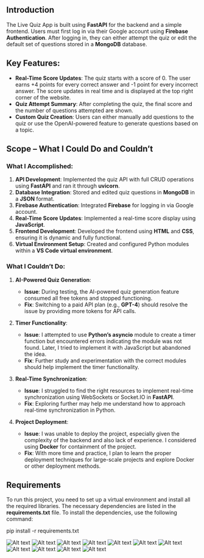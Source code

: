 ## Introduction
The Live Quiz App is built using **FastAPI** for the backend and a simple frontend. Users must first log in via their Google account using **Firebase Authentication**. After logging in, they can either attempt the quiz or edit the default set of questions stored in a **MongoDB** database.

## Key Features:
- **Real-Time Score Updates**: The quiz starts with a score of 0. The user earns +4 points for every correct answer and -1 point for every incorrect answer. The score updates in real time and is displayed at the top right corner of the website.
- **Quiz Attempt Summary**: After completing the quiz, the final score and the number of questions attempted are shown.
- **Custom Quiz Creation**: Users can either manually add questions to the quiz or use the OpenAI-powered feature to generate questions based on a topic.

## Scope – What I Could Do and Couldn’t

### What I Accomplished:
1. **API Development**: Implemented the quiz API with full CRUD operations using **FastAPI** and ran it through **uvicorn**.
2. **Database Integration**: Stored and edited quiz questions in **MongoDB** in a **JSON** format.
3. **Firebase Authentication**: Integrated **Firebase** for logging in via Google account.
4. **Real-Time Score Updates**: Implemented a real-time score display using **JavaScript**.
5. **Frontend Development**: Developed the frontend using **HTML** and **CSS**, ensuring it is dynamic and fully functional.
6. **Virtual Environment Setup**: Created and configured Python modules within a **VS Code virtual environment**.

### What I Couldn’t Do:
1. **AI-Powered Quiz Generation**:
    - **Issue**: During testing, the AI-powered quiz generation feature consumed all free tokens and stopped functioning.
    - **Fix**: Switching to a paid API plan (e.g., **GPT-4**) should resolve the issue by providing more tokens for API calls.
   
2. **Timer Functionality**:
    - **Issue**: I attempted to use **Python’s asyncio** module to create a timer function but encountered errors indicating the module was not found. Later, I tried to implement it with JavaScript but abandoned the idea.
    - **Fix**: Further study and experimentation with the correct modules should help implement the timer functionality.
   
3. **Real-Time Synchronization**:
    - **Issue**: I struggled to find the right resources to implement real-time synchronization using WebSockets or Socket.IO in **FastAPI**.
    - **Fix**: Exploring further may help me understand how to approach real-time synchronization in Python.
   
4. **Project Deployment**:
    - **Issue**: I was unable to deploy the project, especially given the complexity of the backend and also lack of experience. I considered using **Docker** for containment of the project.
    - **Fix**: With more time and practice, I plan to learn the proper deployment techniques for large-scale projects and explore Docker or other deployment methods.

## Requirements
To run this project, you need to set up a virtual environment and install all the required libraries. The necessary dependencies are listed in the **requirements.txt** file. To install the dependencies, use the following command:

pip install -r requirements.txt

![Alt text](https://i.imgur.com/VZ7i56O.png)
![Alt text](https://i.imgur.com/kuzW5jY.png)
![Alt text](https://i.imgur.com/CBh4q6P.png)
![Alt text](https://i.imgur.com/7nbBJEr.png)
![Alt text](https://i.imgur.com/a4YMXLO.png)
![Alt text](https://i.imgur.com/39N6G1h.png)
![Alt text](https://i.imgur.com/VDXMUnT.png)
![Alt text](https://i.imgur.com/UWE1Fhe.png)
![Alt text](https://i.imgur.com/pTqiGBD.png)
![Alt text](https://i.imgur.com/87ScsST.png)
![Alt text](https://i.imgur.com/w5PmFok.png)


